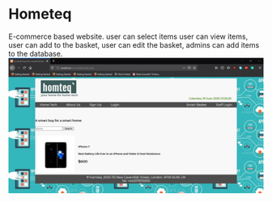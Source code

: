 # Hometeq
E-commerce based website. user can select items user can view items, user can add to the basket, user can edit the basket, admins can add items to the database.
![](snapshots/1.jpg)
